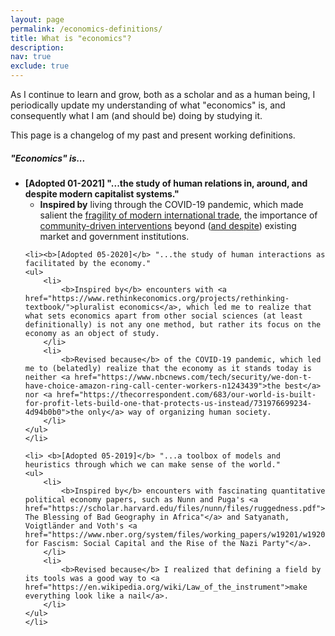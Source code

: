 ```yaml
---
layout: page
permalink: /economics-definitions/
title: What is "economics"?
description:
nav: true
exclude: true
---
```


As I continue to learn and grow, both as a scholar and as a human being, I periodically update my understanding of what "economics" is, and consequently what I am (and should be) doing by studying it.

This page is a changelog of my past and present working definitions.

##### "Economics" is...
<ul>
    <li><b>[Adopted 01-2021] "...the study of human relations in, around, and despite modern capitalist systems."</b>
    <ul>
        <li>
            <b>Inspired by</b> living through the COVID-19 pandemic, which made salient the <a href="https://www.reutersevents.com/supplychain/supply-chain/end-just-time">fragility of modern international trade</a>, the importance of <a href="https://www.straitstimes.com/asia/se-asia/fuelled-by-flailing-govt-response-to-pandemic-community-pantries-sprout-across-the">community-driven interventions</a> beyond (<a href="https://www.rappler.com/moveph/philippine-government-red-tagging-community-pantry-sparks-uproar-online">and despite</a>) existing market and government institutions.
        </li>
    </ul>    
    </li>
    
    <li><b>[Adopted 05-2020]</b> "...the study of human interactions as facilitated by the economy."
    <ul>
        <li>
            <b>Inspired by</b> encounters with <a href="https://www.rethinkeconomics.org/projects/rethinking-textbook/">pluralist economics</a>, which led me to realize that what sets economics apart from other social sciences (at least definitionally) is not any one method, but rather its focus on the economy as an object of study.
        </li>
        <li>
            <b>Revised because</b> of the COVID-19 pandemic, which led me to (belatedly) realize that the economy as it stands today is neither <a href="https://www.nbcnews.com/tech/security/we-don-t-have-choice-amazon-ring-call-center-workers-n1243439">the best</a> nor <a href="https://thecorrespondent.com/683/our-world-is-built-for-profit-lets-build-one-that-protects-us-instead/731976699234-4d94b0b0">the only</a> way of organizing human society.
        </li>
    </ul>
    </li>
    
    <li> <b>[Adopted 05-2019]</b> "...a toolbox of models and heuristics through which we can make sense of the world."
    <ul>
        <li>
            <b>Inspired by</b> encounters with fascinating quantitative political economy papers, such as Nunn and Puga's <a href="https://scholar.harvard.edu/files/nunn/files/ruggedness.pdf">"Ruggedness: The Blessing of Bad Geography in Africa"</a> and Satyanath, Voigtländer and Voth's <a href="https://www.nber.org/system/files/working_papers/w19201/w19201.pdf">"Bowling for Fascism: Social Capital and the Rise of the Nazi Party"</a>.
        </li>
        <li>
            <b>Revised because</b> I realized that defining a field by its tools was a good way to <a href="https://en.wikipedia.org/wiki/Law_of_the_instrument">make everything look like a nail</a>.
        </li>
    </ul>
    </li>
</ul>